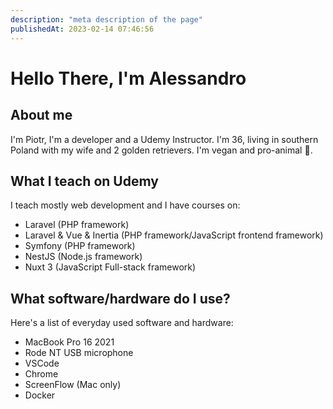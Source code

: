 ```yaml
---
description: "meta description of the page"
publishedAt: 2023-02-14 07:46:56
---
```


# Hello There, I'm Alessandro

## About me

I'm Piotr, I'm a developer and a Udemy Instructor. I'm 36, living in southern Poland with my wife and 2 golden retrievers. I'm vegan and pro-animal 🥑.

## What I teach on Udemy

I teach mostly web development and I have courses on:

- Laravel (PHP framework)
- Laravel & Vue & Inertia (PHP framework/JavaScript frontend framework)
- Symfony (PHP framework)
- NestJS (Node.js framework)
- Nuxt 3 (JavaScript Full-stack framework)

## What software/hardware do I use?

Here's a list of everyday used software and hardware:

- MacBook Pro 16 2021
- Rode NT USB microphone
- VSCode
- Chrome
- ScreenFlow (Mac only)
- Docker
